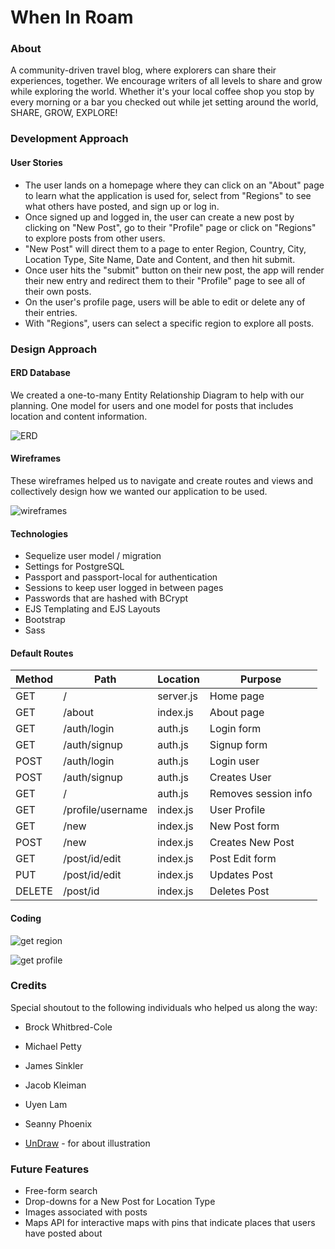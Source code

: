 # When In Roam

### About

A community-driven travel blog, where explorers can share their experiences, together. We encourage writers of all levels to share and grow while exploring the world. Whether it's your local coffee shop you stop by every morning or a bar you checked out while jet setting around the world, SHARE, GROW, EXPLORE!

### Development Approach

#### User Stories

* The user lands on a homepage where they can click on an "About" page to learn what the application is used for, select from "Regions" to see what others have posted, and sign up or log in.
* Once signed up and logged in, the user can create a new post by clicking on "New Post", go to their "Profile" page or click on "Regions" to explore posts from other users.
* "New Post" will direct them to a page to enter Region, Country, City, Location Type, Site Name, Date and Content, and then hit submit.
* Once user hits the "submit" button on their new post, the app will render their new entry and redirect them to their "Profile" page to see all of their own posts.
* On the user's profile page, users will be able to edit or delete any of their entries.
* With "Regions", users can select a specific region to explore all posts.

### Design Approach

#### ERD Database

We created a one-to-many Entity Relationship Diagram to help with our planning. One model for users and one model for posts that includes location and content information.

![ERD](./public/images/ERD.png)

#### Wireframes

These wireframes helped us to navigate and create routes and views and collectively design how we wanted our application to be used.

![wireframes](./public/images/wheninroamWireframes.png)

#### Technologies

* Sequelize user model / migration
* Settings for PostgreSQL
* Passport and passport-local for authentication
* Sessions to keep user logged in between pages
* Passwords that are hashed with BCrypt
* EJS Templating and EJS Layouts
* Bootstrap
* Sass

#### Default Routes

| Method | Path | Location | Purpose |
| ------ | ---------------- | -------------- | ------------------- |
| GET | / | server.js | Home page |
| GET | /about | index.js | About page |
| GET | /auth/login | auth.js | Login form |
| GET | /auth/signup | auth.js | Signup form |
| POST | /auth/login | auth.js | Login user |
| POST | /auth/signup | auth.js | Creates User |
| GET | / | auth.js | Removes session info |
| GET | /profile/username | index.js | User Profile |
| GET | /new | index.js | New Post form |
| POST | /new | index.js | Creates New Post |
| GET | /post/id/edit | index.js | Post Edit form |
| PUT | /post/id/edit | index.js | Updates Post |
| DELETE | /post/id | index.js | Deletes Post |

#### Coding

![get region](./public/images/getregion.png) 

![get profile](./public/images/getprofile.png)

### Credits

Special shoutout to the following individuals who helped us along the way:
* Brock Whitbred-Cole
* Michael Petty
* James Sinkler
* Jacob Kleiman
* Uyen Lam
* Seanny Phoenix

* [UnDraw](https://undraw.co/illustrations) - for about illustration

### Future Features

* Free-form search
* Drop-downs for a New Post for Location Type
* Images associated with posts
* Maps API for interactive maps with pins that indicate places that users have posted about
